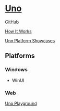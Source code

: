 # [Uno](https://platform.uno/)
[GitHub](https://github.com/unoplatform/uno)

[How It Works](https://platform.uno/how-it-works/)

[Uno Platform Showcases](https://platform.uno/showcases/)

## Platforms
### Windows
- WinUI

### Web
[Uno Playground](https://playground.platform.uno/)